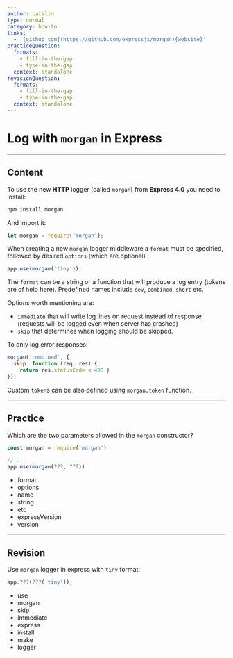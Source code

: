 ```yaml
---
author: catalin
type: normal
category: how-to
links:
  - '[github.com](https://github.com/expressjs/morgan){website}'
practiceQuestion:
  formats:
    - fill-in-the-gap
    - type-in-the-gap
  context: standalone
revisionQuestion:
  formats:
    - fill-in-the-gap
    - type-in-the-gap
  context: standalone
---
```


# Log with `morgan` in **Express**


---

## Content

To use the new **HTTP** logger (called `morgan`) from **Express 4.0** you need to install:

```bash
npm install morgan
```

And import it:

```javascript
let morgan = require('morgan');
```

When creating a new `morgan` logger middleware a `format` must be specified, followed by desired `options` (which are optional) :

```javascript
app.use(morgan('tiny'));
```

The `format` can be a string or a function that will produce a log entry (tokens are of help here). Predefined names include `dev`, `combined`, `short` etc.

Options worth mentioning are:

- `immediate` that will write log lines on request instead of response (requests will be logged even when server has crashed)
- `skip` that determines when logging should be skipped.

To only log error responses:

```javascript
morgan('combined', {
  skip: function (req, res) {
    return res.statusCode < 400 }
});
```

Custom `token`s can be also defined using `morgan.token` function.


---

## Practice

Which are the two parameters allowed in the `morgan` constructor?

```javascript
const morgan = require('morgan')

// ...
app.use(morgan(???, ???))
```

- format
- options
- name
- string
- etc
- expressVersion
- version


---

## Revision

Use `morgan` logger in express with `tiny` format:

```javascript
app.???(???('tiny'));
```

- use
- morgan
- skip
- immediate
- express
- install
- make
- logger
